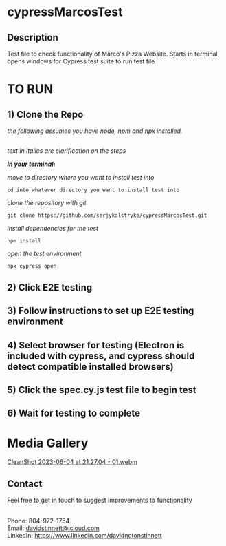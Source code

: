 # cypressMarcosTest

## Description

Test file to check functionality of Marco's Pizza Website. Starts in terminal, opens windows for Cypress test suite to run test file

# TO RUN

## 1) Clone the Repo

_the following assumes you have node, npm and npx installed._

##

_text in italics are clarification on the steps_

**_In your terminal:_**

_move to directory where you want to install test into_

```
cd into whatever directory you want to install test into
```

_clone the repository with git_

```
git clone https://github.com/serjykalstryke/cypressMarcosTest.git
```

_install dependencies for the test_

```
npm install
```

_open the test environment_

```
npx cypress open
```

## 2) Click E2E testing

## 3) Follow instructions to set up E2E testing environment

## 4) Select browser for testing (Electron is included with cypress, and cypress should detect compatible installed browsers)

## 5) Click the spec.cy.js test file to begin test

## 6) Wait for testing to complete

# Media Gallery

[CleanShot 2023-06-04 at 21.27.04 - 01.webm](https://github.com/serjykalstryke/cypressMarcosTest/assets/68971513/3a10db3d-036c-4f82-b5ac-3b8bb3d14248)

## Contact

Feel free to get in touch to suggest improvements to functionality <br/><br/>

Phone: 804-972-1754 <br/>
Email: davidstinnett@icloud.com<br/>
LinkedIn: https://www.linkedin.com/davidnotonstinnett
